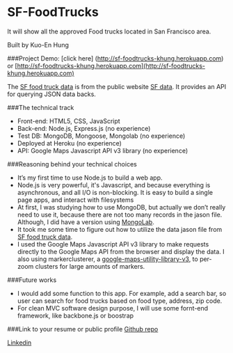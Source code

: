 SF-FoodTrucks
=============

It will show all the approved Food trucks located in San Francisco area.

Built by Kuo-En Hung

###Project Demo:
[click here] (http://sf-foodtrucks-khung.herokuapp.com) 
or [http://sf-foodtrucks-khung.herokuapp.com](http://sf-foodtrucks-khung.herokuapp.com)

The [SF food truck data](https://data.sfgov.org/Permitting/Mobile-Food-Facility-Permit/rqzj-sfat) is from the public website [SF data](http://www.datasf.org/). It provides an API for querying JSON data backs.

###The technical track
* Front-end: HTML5, CSS, JavaScript
* Back-end: Node.js, Express.js (no experience)
* Test DB: MongoDB, Mongoose, Mongolab (no experience)
* Deployed at Heroku (no experience)
* API: Google Maps Javascript API v3 library (no experience)

###Reasoning behind your technical choices
* It’s my first time to use Node.js to build a web app.
* Node.js is very powerful, it's Javascript, and because everything is asynchronous, and all I/O is non-blocking. It is easy to build a single page apps, and interact with filesystems
* At first, I was studying how to use MongoDB, but actually we don’t really need to use it, because there are not too many records in the jason file. Although, I did have a version using [MongoLab](https://mongolab.com/welcome/).
* It took me some time to figure out how to utilize the data jason file from [SF food truck data](https://data.sfgov.org/Permitting/Mobile-Food-Facility-Permit/rqzj-sfat).
* I used the Google Maps Javascript API v3 library to make requests directly to the Google Maps API from the browser and display the data. I also using markerclusterer, a [google-maps-utility-library-v3](https://code.google.com/p/google-maps-utility-library-v3/wiki/Libraries), to per-zoom clusters for large amounts of markers.


###Future works
* I would add some function to this app. For example, add a search bar, so user can search for food trucks based on food type, address, zip code. 
* For clean MVC software design purpose, I will use some fornt-end framework, like backbone.js or boostrap

###Link to your resume or public profile
[Github repo](https://github.com/kh569/SF-FoodTrucks)

[Linkedin](http://www.linkedin.com/in/kuoenmichaelhung/)

